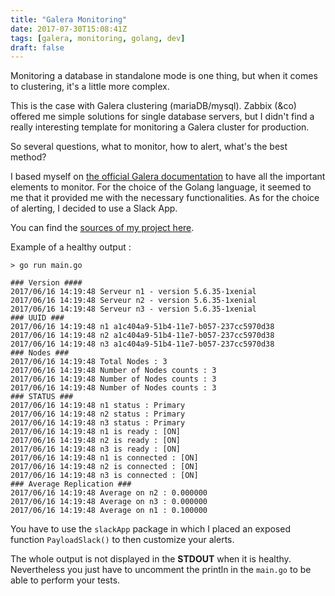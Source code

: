 ```yaml
---
title: "Galera Monitoring"
date: 2017-07-30T15:08:41Z
tags: [galera, monitoring, golang, dev]
draft: false
---
```


Monitoring a database in standalone mode is one thing, but when it comes to clustering, it's a little more complex.

This is the case with Galera clustering (mariaDB/mysql). Zabbix (&co) offered me simple solutions for single database servers, but I didn't find a really interesting template for monitoring a Galera cluster for production.

So several questions, what to monitor, how to alert, what's the best method?

I based myself on [the official Galera documentation](http://galeracluster.com/documentation-webpages/monitoringthecluster.html) to have all the important elements to monitor.
For the choice of the Golang language, it seemed to me that it provided me with the necessary functionalities.
As for the choice of alerting, I decided to use a Slack App.

You can find the [sources of my project here](https://github.com/Kaderovski/GaleraMonitoring).

Example of a healthy output :

```
> go run main.go

### Version ####
2017/06/16 14:19:48 Serveur n1 - version 5.6.35-1xenial
2017/06/16 14:19:48 Serveur n2 - version 5.6.35-1xenial
2017/06/16 14:19:48 Serveur n3 - version 5.6.35-1xenial
### UUID ###
2017/06/16 14:19:48 n1 a1c404a9-51b4-11e7-b057-237cc5970d38
2017/06/16 14:19:48 n2 a1c404a9-51b4-11e7-b057-237cc5970d38
2017/06/16 14:19:48 n3 a1c404a9-51b4-11e7-b057-237cc5970d38
### Nodes ###
2017/06/16 14:19:48 Total Nodes : 3
2017/06/16 14:19:48 Number of Nodes counts : 3
2017/06/16 14:19:48 Number of Nodes counts : 3
2017/06/16 14:19:48 Number of Nodes counts : 3
### STATUS ###
2017/06/16 14:19:48 n1 status : Primary
2017/06/16 14:19:48 n2 status : Primary
2017/06/16 14:19:48 n3 status : Primary
2017/06/16 14:19:48 n1 is ready : [ON]
2017/06/16 14:19:48 n2 is ready : [ON]
2017/06/16 14:19:48 n3 is ready : [ON]
2017/06/16 14:19:48 n1 is connected : [ON]
2017/06/16 14:19:48 n2 is connected : [ON]
2017/06/16 14:19:48 n3 is connected : [ON]
### Average Replication ###
2017/06/16 14:19:48 Average on n2 : 0.000000
2017/06/16 14:19:48 Average on n3 : 0.000000
2017/06/16 14:19:48 Average on n1 : 0.100000
```


You have to use the `slackApp` package in which I placed an exposed function `PayloadSlack()` to then customize your alerts.

The whole output is not displayed in the **STDOUT** when it is healthy. Nevertheless you just have to uncomment the println in the `main.go` to be able to perform your tests.
